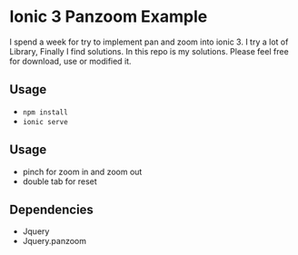 # Ionic 3 Panzoom Example
I spend a week for try to implement pan and zoom into ionic 3.
I try a lot of Library, Finally I find solutions.
In this repo is my solutions. Please feel free for download, use or modified it.

## Usage
- `npm install`
- `ionic serve`

## Usage
- pinch for zoom in and zoom out
- double tab for reset

## Dependencies
- Jquery
- Jquery.panzoom

